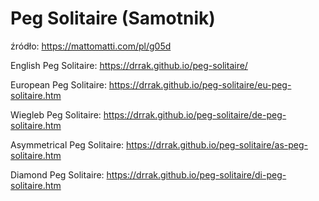 # Peg Solitaire (Samotnik)
źródło: https://mattomatti.com/pl/g05d

English Peg Solitaire: https://drrak.github.io/peg-solitaire/

European Peg Solitaire: https://drrak.github.io/peg-solitaire/eu-peg-solitaire.htm

Wiegleb Peg Solitaire: https://drrak.github.io/peg-solitaire/de-peg-solitaire.htm

Asymmetrical Peg Solitaire: https://drrak.github.io/peg-solitaire/as-peg-solitaire.htm

Diamond Peg Solitaire: https://drrak.github.io/peg-solitaire/di-peg-solitaire.htm
